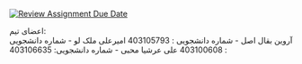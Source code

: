 [![Review Assignment Due Date](https://classroom.github.com/assets/deadline-readme-button-22041afd0340ce965d47ae6ef1cefeee28c7c493a6346c4f15d667ab976d596c.svg)](https://classroom.github.com/a/iDQJgb-p)

اعضای تیم: <br/>
آروین بقال اصل - شماره دانشجویی : 403105793
امیرعلی ملک لو - شماره دانشجویی : 403100608
علی عرشیا محبی - شماره دانشجویی: 403106635
